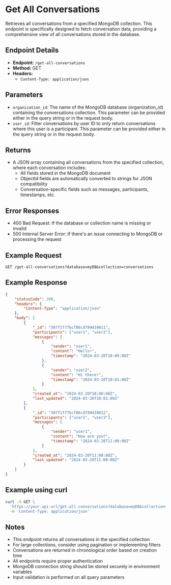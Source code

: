 # Get All Conversations

Retrieves all conversations from a specified MongoDB collection. This endpoint is specifically designed to fetch conversation data, providing a comprehensive view of all conversations stored in the database.

## Endpoint Details
- **Endpoint:** `/get-all-conversations`
- **Method:** GET
- **Headers:**
  - `Content-Type: application/json`

## Parameters
- `organization_id`: The name of the MongoDB database (organization_id) containing the conversations collection. This parameter can be provided either in the query string or in the request body.
- `user_id`: Filter conversations by user ID to only return conversations where this user is a participant. This parameter can be provided either in the query string or in the request body.

## Returns
- A JSON array containing all conversations from the specified collection, where each conversation includes:
  - All fields stored in the MongoDB document
  - ObjectId fields are automatically converted to strings for JSON compatibility
  - Conversation-specific fields such as messages, participants, timestamps, etc.

## Error Responses
- 400 Bad Request: If the database or collection name is missing or invalid
- 500 Internal Server Error: If there's an issue connecting to MongoDB or processing the request

## Example Request
```
GET /get-all-conversations?database=myDB&collection=conversations
```

## Example Response
```json
{
    "statusCode": 200,
    "headers": {
        "Content-Type": "application/json"
    },
    "body": [
        {
            "_id": "507f1f77bcf86cd799439011",
            "participants": ["user1", "user2"],
            "messages": [
                {
                    "sender": "user1",
                    "content": "Hello!",
                    "timestamp": "2024-03-20T10:00:00Z"
                },
                {
                    "sender": "user2",
                    "content": "Hi there!",
                    "timestamp": "2024-03-20T10:01:00Z"
                }
            ],
            "created_at": "2024-03-20T10:00:00Z",
            "last_updated": "2024-03-20T10:01:00Z"
        },
        {
            "_id": "507f1f77bcf86cd799439012",
            "participants": ["user1", "user3"],
            "messages": [
                {
                    "sender": "user1",
                    "content": "How are you?",
                    "timestamp": "2024-03-20T11:00:00Z"
                }
            ],
            "created_at": "2024-03-20T11:00:00Z",
            "last_updated": "2024-03-20T11:00:00Z"
        }
    ]
}
```

## Example using curl
```bash
curl -X GET \
  'https://your-api-url/get-all-conversations?database=myDB&collection=conversations' \
  -H 'Content-Type: application/json'
```

## Notes
- This endpoint returns all conversations in the specified collection
- For large collections, consider using pagination or implementing filters
- Conversations are returned in chronological order based on creation time
- All endpoints require proper authentication
- MongoDB connection string should be stored securely in environment variables
- Input validation is performed on all query parameters